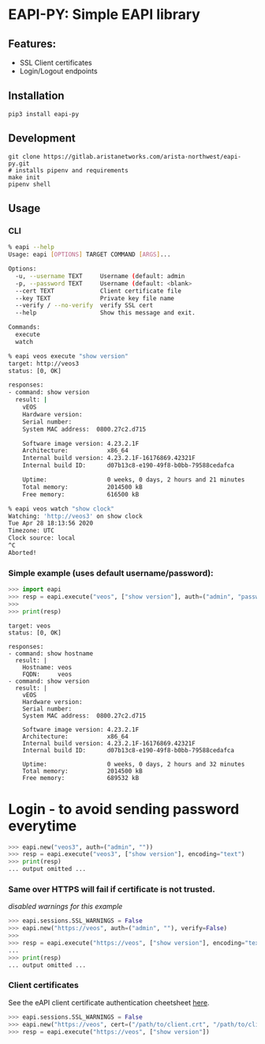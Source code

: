 EAPI-PY: Simple EAPI library
============================

Features:
---------

- SSL Client certificates
- Login/Logout endpoints

Installation
------------

```
pip3 install eapi-py
```

Development
-----------

```
git clone https://gitlab.aristanetworks.com/arista-northwest/eapi-py.git
# installs pipenv and requirements
make init
pipenv shell
```

Usage
-----

### CLI

```bash
% eapi --help
Usage: eapi [OPTIONS] TARGET COMMAND [ARGS]...

Options:
  -u, --username TEXT     Username (default: admin
  -p, --password TEXT     Username (default: <blank>
  --cert TEXT             Client certificate file
  --key TEXT              Private key file name
  --verify / --no-verify  verify SSL cert
  --help                  Show this message and exit.

Commands:
  execute
  watch

% eapi veos execute "show version"
target: http://veos3
status: [0, OK]

responses:
- command: show version
  result: |
    vEOS
    Hardware version:
    Serial number:
    System MAC address:  0800.27c2.d715

    Software image version: 4.23.2.1F
    Architecture:           x86_64
    Internal build version: 4.23.2.1F-16176869.42321F
    Internal build ID:      d07b13c8-e190-49f8-b0bb-79588cedafca

    Uptime:                 0 weeks, 0 days, 2 hours and 21 minutes
    Total memory:           2014500 kB
    Free memory:            616500 kB

% eapi veos watch "show clock"
Watching: 'http://veos3' on show clock
Tue Apr 28 18:13:56 2020
Timezone: UTC
Clock source: local
^C
Aborted!
```

### Simple example (uses default username/password):

```python
>>> import eapi
>>> resp = eapi.execute("veos", ["show version"], auth=("admin", "password"), encoding="text")
>>>
>>> print(resp)
```

```
target: veos
status: [0, OK]

responses:
- command: show hostname
  result: |
    Hostname: veos
    FQDN:     veos
- command: show version
  result: |
    vEOS
    Hardware version:    
    Serial number:       
    System MAC address:  0800.27c2.d715
    
    Software image version: 4.23.2.1F
    Architecture:           x86_64
    Internal build version: 4.23.2.1F-16176869.42321F
    Internal build ID:      d07b13c8-e190-49f8-b0bb-79588cedafca
    
    Uptime:                 0 weeks, 0 days, 2 hours and 32 minutes
    Total memory:           2014500 kB
    Free memory:            689532 kB
```

# Login - to avoid sending password everytime
 
```python
>>> eapi.new("veos3", auth=("admin", ""))
>>> resp = eapi.execute("veos3", ["show version"], encoding="text")
>>> print(resp)
... output omitted ...
```

### Same over HTTPS will fail if certificate is not trusted.

_disabled warnings for this example_

```python
>>> eapi.sessions.SSL_WARNINGS = False
>>> eapi.new("https://veos", auth=("admin", ""), verify=False)
>>>
>>> resp = eapi.execute("https://veos", ["show version"], encoding="text")
...
>>> print(resp)
... output omitted ...
```

### Client certificates

See the eAPI client certificate authentication cheetsheet [here](https://gist.github.com/mathershifter/6a8c894156e3c320a443e575f986d78b).

```python
>>> eapi.sessions.SSL_WARNINGS = False
>>> eapi.new("https://veos", cert=("/path/to/client.crt", "/path/to/client.key"), verify=False)
>>> resp = eapi.execute("https://veos", ["show version"])
```
